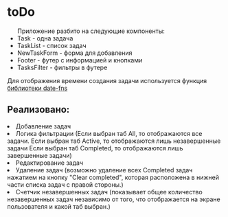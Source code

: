 <h1 >toDo</h1>
<ul>Приложение разбито на следующие компоненты:
<li>Task - одна задача</li>
<li>TaskList - список задач</li>
<li>NewTaskForm - форма для добавления</li>
<li>Footer - футер с информацией и кнопками</li>
<li>TasksFilter - фильтры в футере</li>
</ul>
<div>Для отображения времени создания задачи используется функция <a href="https://date-fns.org/v2.13.0/docs/formatDistanceToNow">библиотеки date-fns </a> </div>
<div>
<h2>Реализовано:</h2>
<li> Добавление задач</li>
<li>Логика фильтрации (Если выбран таб All, то отображаются все задачи.
Если выбран таб Active, то отображаются лишь незавершенные задачи
Если выбран таб Completed, то отображаются лишь завершенные задачи)</li>
<li>Редактирование задач</li>
<li> Удаление задач (возможно удаление всех Completed задач нажатием на кнопку "Clear completed", которая расположена в нижней части списка задач с правой стороны.)</li>
<li> Счетчик незавершенных задач (показывает общее количество незавершенных задач независимо от того, что отображается на экране пользователя и какой таб выбран.)</li>
 </div>
